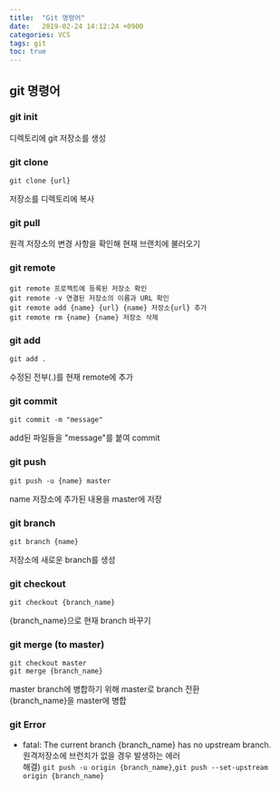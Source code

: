 ```yaml
---
title:  "Git 명령어"
date:   2019-02-24 14:12:24 +0900
categories: VCS
tags: git
toc: true
---
```


## git 명령어

### git init

디렉토리에 git 저장소를 생성

### git clone

```
git clone {url}
```
저장소를 디렉토리에 복사

### git pull 

원격 저장소의 변경 사항을 확인해 현재 브랜치에 불러오기

### git remote

```
git remote 프로젝트에 등록된 저장소 확인
git remote -v 연결된 저장소의 이름과 URL 확인 
git remote add {name} {url} {name} 저장소{url} 추가 
git remote rm {name} {name} 저장소 삭제 
```

### git add

```
git add .
```
수정된 전부(.)를 현재 remote에 추가

### git commit 

```
git commit -m "message"
```
add된 파일들을 "message"를 붙여 commit

### git push 

```
git push -u {name} master
```
name 저장소에 추가된 내용을 master에 저장

### git branch

```
git branch {name}
```
저장소에 새로운 branch를 생성

### git checkout

```
git checkout {branch_name}
```
{branch_name}으로 현재 branch 바꾸기

### git merge (to master)

```
git checkout master
git merge {branch_name}
```
master branch에 병합하기 위해 master로 branch 전환  
{branch_name}을 master에 병합  
  
### git Error

* fatal: The current branch {branch_name} has no upstream branch.  
원격저장소에 브런치가 없을 경우 발생하는 에러  
해결) `git push -u origin {branch_name}`,`git push --set-upstream origin {branch_name}`